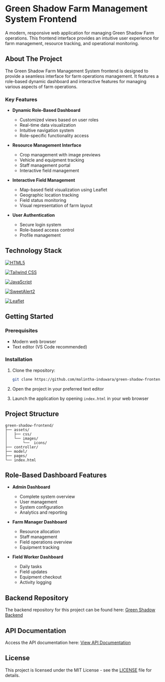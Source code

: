 # Green Shadow Farm Management System Frontend

A modern, responsive web application for managing Green Shadow Farm operations. This frontend interface provides an intuitive user experience for farm management, resource tracking, and operational monitoring.

## About The Project

The Green Shadow Farm Management System frontend is designed to provide a seamless interface for farm operations management. It features a role-based dynamic dashboard and interactive features for managing various aspects of farm operations.

### Key Features

- **Dynamic Role-Based Dashboard**
  - Customized views based on user roles
  - Real-time data visualization
  - Intuitive navigation system
  - Role-specific functionality access

- **Resource Management Interface**
  - Crop management with image previews
  - Vehicle and equipment tracking
  - Staff management portal
  - Interactive field management

- **Interactive Field Management**
  - Map-based field visualization using Leaflet
  - Geographic location tracking
  - Field status monitoring
  - Visual representation of farm layout

- **User Authentication**
  - Secure login system
  - Role-based access control
  - Profile management

## Technology Stack

[![HTML5](https://img.shields.io/badge/HTML5-black?style=for-the-badge&logo=html5&logoColor=E34F26)](https://developer.mozilla.org/en-US/docs/Web/HTML)

[![Tailwind CSS](https://img.shields.io/badge/Tailwind_CSS-black?style=for-the-badge&logo=tailwind-css&logoColor=38B2AC)](https://tailwindcss.com/)

[![JavaScript](https://img.shields.io/badge/JavaScript-black?style=for-the-badge&logo=javascript&logoColor=F7DF1E)](https://developer.mozilla.org/en-US/docs/Web/JavaScript)

[![SweetAlert2](https://img.shields.io/badge/SweetAlert2-black?style=for-the-badge&logo=javascript&logoColor=F7DF1E)](https://sweetalert2.github.io/)

[![Leaflet](https://img.shields.io/badge/Leaflet-black?style=for-the-badge&logo=leaflet&logoColor=199900)](https://leafletjs.com/)

## Getting Started

### Prerequisites

- Modern web browser
- Text editor (VS Code recommended)

### Installation

1. Clone the repository:
   ```bash
   git clone https://github.com/malintha-induwara/green-shadow-frontend.git
   ```

2. Open the project in your preferred text editor

3. Launch the application by opening `index.html` in your web browser

## Project Structure

```
green-shadow-frontend/
├── assets/
│   ├── css/
│   └── images/
│       └──  icons/
├── controller/
├── model/
├── pages/
└── index.html
```

## Role-Based Dashboard Features

- **Admin Dashboard**
  - Complete system overview
  - User management
  - System configuration
  - Analytics and reporting

- **Farm Manager Dashboard**
  - Resource allocation
  - Staff management
  - Field operations overview
  - Equipment tracking

- **Field Worker Dashboard**
  - Daily tasks
  - Field updates
  - Equipment checkout
  - Activity logging

## Backend Repository

The backend repository for this project can be found here:
[Green Shadow Backend](https://github.com/malintha-induwara/green-shadow-backend)

## API Documentation

Access the API documentation here:
[View API Documentation](https://documenter.getpostman.com/view/33030562/2sAYBa8UpS)

## License

This project is licensed under the MIT License - see the [LICENSE](LICENSE.md) file for details.
